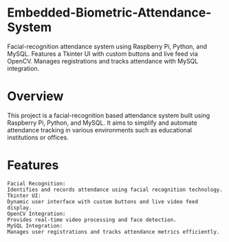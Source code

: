 # Embedded-Biometric-Attendance-System
Facial-recognition attendance system using Raspberry Pi, Python, and MySQL. Features a Tkinter UI with custom buttons and live feed via OpenCV. Manages registrations and tracks attendance with MySQL integration.

# Overview
This project is a facial-recognition based attendance system built using Raspberry Pi, Python, and MySQL. It aims to simplify and automate attendance tracking in various environments such as educational institutions or offices.

# Features
    Facial Recognition:
    Identifies and records attendance using facial recognition technology.
    Tkinter UI:
    Dynamic user interface with custom buttons and live video feed display.
    OpenCV Integration: 
    Provides real-time video processing and face detection.
    MySQL Integration: 
    Manages user registrations and tracks attendance metrics efficiently.
